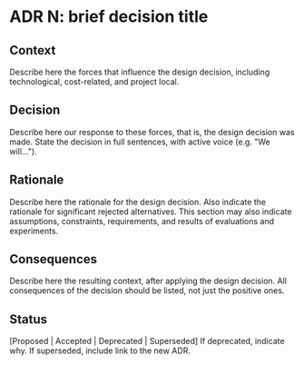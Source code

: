 # ADR N: brief decision title

## Context

Describe here the forces that influence the design decision, including technological, cost-related, and project local.

## Decision

Describe here our response to these forces, that is, the design decision was made. State the decision in full sentences, with active voice (e.g. "We will...").

## Rationale

Describe here the rationale for the design decision. Also indicate the rationale for significant rejected alternatives. This section may also indicate assumptions, constraints, requirements, and results of evaluations and experiments.

## Consequences

Describe here the resulting context, after applying the design decision. All consequences of the decision should be listed, not just the positive ones.

## Status

[Proposed | Accepted | Deprecated | Superseded] If deprecated, indicate why. If superseded, include link to the new ADR.